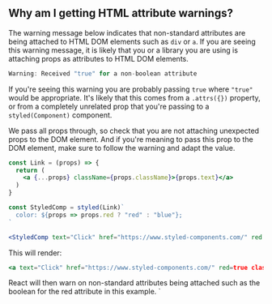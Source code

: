 ## Why am I getting HTML attribute warnings?

The warning message below indicates that non-standard attributes are being attached to
HTML DOM elements such as `div` or `a`. If you are seeing this warning message, it is likely that
you or a library you are using is attaching props as attributes to HTML DOM elements.

```jsx
Warning: Received "true" for a non-boolean attribute
```

If you're seeing this warning you are probably passing `true` where `"true"` would be appropriate.
It's likely that this comes from a `.attrs({})` property, or from a completely unrelated prop that you're
passing to a `styled(Component)` component.

We pass all props through, so check that you are not attaching unexpected props to the DOM element. And if
you're meaning to pass this prop to the DOM element, make sure to follow the warning and adapt the value.

```jsx
const Link = (props) => {
  return (
    <a {...props} className={props.className}>{props.text}</a>
  )
}

const StyledComp = styled(Link)`
  color: ${props => props.red ? "red" : "blue"};
`

<StyledComp text="Click" href="https://www.styled-components.com/" red />
```

This will render:
```jsx
<a text="Click" href="https://www.styled-components.com/" red=true class="[generated class]">Click</a>
```

React will then warn on non-standard attributes being attached such as the boolean for the red attribute in this example.
`
